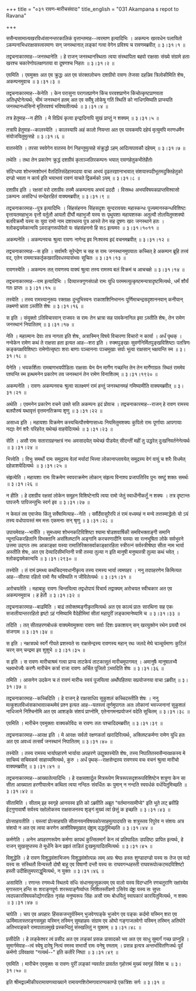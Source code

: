 +++
title = "०३१ रावण-मारीचसंवादः"
title_english = "031 Akampana s repot to Ravana"

+++


ससैन्यसामात्यखरविध्वंसानन्तरकालिकं वृत्तान्तमाह--त्वरमाण इत्यादिभिः ।
अकम्पनः खरवधेन पलायितो ऽकम्पनाभिधराक्षसस्त्वरमाणः सन् जनस्थानात् लङ्कां
गत्वा वेगेन प्रविश्य च रावणमब्रवीत्  ॥  ३।३१।१  ॥   

  

तद्वचनाकारमाह--जनस्थानेति । हे राजन् जनस्थानस्थिताः त्वया संस्थापिता
बहवो राक्षसाः संख्ये संग्रामे हताः खरश्च चकारेणोपलक्षणतया वा दूषणश्च
निहतः  ॥  ३।३१।२  ॥   

  

एवमिति । एवमुक्तः अत एव क्रुद्धः अत एव संरक्तलोचनः दशग्रीवो रावणः तेजसा
दहन्निव त्रिलोकीमिति शेषः, अकम्पनमुवाच  ॥  ३।३१।३  ॥   

  

तद्वचनाकारमाह--केनेति । केन परासुना परागतप्राणेन किंच परवशप्राणेन
किंचोत्कृष्टप्राणवता अतिधृष्टेनेत्यर्थः, भीमं जनस्थानं हतम् अत एव
सर्वेषु लोकेषु गतिं स्थितिं को नाधिगमिष्यति प्राप्स्यति जनस्थानध्वंसिनो
मृतिरवश्यं भविष्यतीत्यर्थः  ॥  ३।३१।४  ॥   

  

तत्र हेतुमाह--न हीति । मे विप्रियं कृत्वा इन्द्रादिनापि सुखं प्राप्तुं न
शक्यम्  ॥  ३।३१।५  ॥   

  

तत्रापि हेतुमाह--कालस्येति । कालस्यापि अहं कालो नियन्ता अत एव पावकमपि
दहेयं मृत्युमपि मरणधर्मेण संयोजयितुमुत्सहे  ॥  ३।३१।६  ॥   

  

वातस्येति । तरसा स्ववेगेन वातस्य वेगं निहन्तुमुत्सहे संक्रुद्धो ऽहम्
आदित्यपावकौ दहेयम्  ॥  ३।३१।७  ॥   

  

तथेति । तथा तेन प्रकारेण क्रुद्धं दशग्रीवं कृताञ्जलिरकम्पनः भयात्
रावणहेतुकभीतेर्हेतोः  

संदिग्धया शोभनमशोभनं वैतदितिसंदेहास्पदया वाचा अभयं दृढतरज्ञानाभावात्
संशयास्पदीभूतमदुक्तिहेतुको दण्डो भवता न कार्य इति भयाभावं रावणं याचते
द्विकर्मको ऽयम्  ॥  ३।३१।८  ॥   

  

दशग्रीव इति । रक्षसां वरो दशग्रीवः तस्मै अकम्पनाय अभयं प्रददौ ।
विस्रब्धः अभयविषयकप्राप्तविश्वासो ऽकम्पनः असंदिग्धं सन्देहरहितं
वाक्यमब्रवीत्  ॥  ३।३१।९  ॥   

  

तद्वचनाकारमाह--पुत्र इत्यादिभिः । सिंहसंहननः सिंहसदृशः सुन्दरावयवः
महास्कन्धः पूज्यमानस्कन्धविशिष्टः वृत्तायतमहाभुजः वृत्तौ वर्तुलौ आयतौ
दीर्घौ महाभुजौ यस्य सः पृथुयशाः महायशस्कः अतुल्यौ तोलयितुमशक्यो
बलविक्रमौ यस्य सः युवा रामो नाम दशरथस्य पुत्र आस्ते तेन सह दूषणः खरः
जनस्थाने हतः । श्लोकद्वयमेकान्वयि ऽवराङ्गरूपोपेतो यः संहसंहननो हि सःऽ
इत्यमरः  ॥  ३।३१।१०११  ॥   

  

अकम्पनेति । अकम्पनवचः श्रुत्वा रावणः नागेन्द्र इव निःश्वस्य इदं
वचनमब्रवीत्  ॥  ३।३१।१२  ॥   

  

तद्वचनाकारमाह--स इति । सर्वामरैः सुरेन्द्रेण च सह स रामः जनस्थानमुपयातः
कच्चित् हे अकम्पन ब्रूहि तत्त्वं वद, एतेन राममात्रकर्तृकखरादिवधस्यासंभवः
सूचितः  ॥  ३।३१।१३  ॥   

  

रावणस्येति । अकम्पनः तत् रावणस्य वाक्यं श्रुत्वा तस्य रामस्य बलं विक्रमं
च आचचक्षे  ॥  ३।३१।१४  ॥   

  

तद्वचनाकारमाह--राम इत्यादिभिः । दिव्यास्त्रगुणसंपन्नो रामः युधि
परममत्युत्कृष्टमन्यत्रादृष्टमित्यर्थः, धर्मं शौर्यं गतः प्राप्तः  ॥ 
३।३१।१५  ॥   

  

तस्येति । तस्य रामस्यानुरूपः रक्ताक्षः दुन्दुभिस्वनः राकाशशिनिभाननः
पूर्णिमाचन्द्रसदृशाननवान् कनीयान् लक्ष्मणो भ्राता ऽस्तीति शेषः  ॥ 
३।३१।१६  ॥   

  

स इति । संयुक्तो ऽतिविचारवान् राजवरः स रामः तेन भ्रात्रा सह पावकेनानिल
इवा ऽस्तीति शेषः, तेन रामेण जनस्थानं निपातितम्  ॥  ३।३१।१७  ॥   

  

नेति । महात्मानः देवाः तत्र नागता इति शेषः, अत्रास्मिन् विषये विचारणा
विचारो न कार्या । अर्धं पृथक् । नन्वेकेन रामेण कथं ते राक्षसा हता इत्यत
आह--शरा इति । रुक्मपुङ्खाः सुवर्णनिर्मितपुङ्खविशिष्टाः पतत्रिणः
कङ्कपक्षविशिष्टाः रामेणोत्सृष्टाः शराः बाणाः पञ्चाननाः पञ्चमुखाः सर्पाः
भूत्वा राक्षसान् भक्षयन्ति स्म  ॥  ३।३१।१८  ॥   

  

येनेति । भयकर्शिताः रामबाणभयपीडिताः राक्षसाः येन येन मार्गेण गच्छन्ति
तेन तेन मार्गेणाग्रतः स्थितं राममेव पश्यन्ति स्म इत्थमनेन प्रकारेण तव
जनस्थानं तेन रामेण विनाशितम्  ॥  ३।३१।१९२०  ॥   

  

अकम्पनेति । रावणः अकम्पनवचः श्रुत्वा सलक्ष्मणं रामं हन्तुं जनस्थानमहं
गमिष्यामीति वाक्यमब्रवीत्  ॥  ३।३१।२१  ॥   

  

अथेति । एवमनेन प्रकारेण वचने उक्ते सति अकम्पनः इदं प्रोवाच ।
तद्वचनाकारमाह--राजन् हे रावण रामस्य बलपौरुषं यथावृत्तं वृत्तमनतिक्रम्य
शृणु  ॥  ३।३१।२२  ॥   

  

असाध्य इति । महायशाः विक्रमेण कस्यचित्पौरुषेणासाध्यः नियमितुमशक्यः
कुपितो रामः पूर्णायाः आपगायाः नद्याः वेगं शरैः परिहरेत् यथेच्छं
वाहयेदित्यर्थः  ॥  ३।३१।२३  ॥   

  

सेति । असौ रामः सताराग्रहनक्षत्रं नभः अवसादयेत् यथेच्छं पीडयेत् सीदन्तीं
महीं तु उद्धरेत् दुःखनिवर्तनेनेत्यर्थः  ॥  ३।३१।२४  ॥   

  

भित्त्वेति । विभुः समर्थो रामः समुद्रस्य वेलां मर्यादां भित्त्वा
लोकानाप्लावयेत् समुद्रस्य वेगं वायुं च शरैः विधमेत् दहेन्नाशयेदित्यर्थः
 ॥  ३।३१।२५  ॥   

  

संहृत्येति । महायशाः रामः विक्रमेण स्वपराक्रमेण लोकान् संहृत्य विनाश्य
प्रजापतिरिव पुनः स्रष्टुं शक्तः समर्थः  ॥  ३।३१।२६  ॥   

  

न हीति । हे दशग्रीव रक्षसां लोकेन समूहन विशिष्टेनापि त्वया रामो जेतुं
स्वाधीनीकर्तुं न शक्यः । तत्र दृष्टान्तः पापजनैः पापिजन्तुभिः स्वर्ग इव
 ॥  ३।३१।२७  ॥   

  

न केवलं तव एवाजेयः किंतु सर्वेषामित्याह--नेति । सर्वैर्देवासुरैरपि तं
रामं वध्यमहं न मन्ये तत्तस्माद्धेतोः यो ऽयं तस्य वधोपायस्तं मम मत्तः
एकमनाः सन् श्रृणु  ॥  ३।३१।२८  ॥   

  

उपायमेवाह--भार्येति । सुमध्यमा शोभनकटिविशिष्टा श्यामा षोडशवार्षिकी
समविभक्ताङ्गी समानि न्यूनाधिकरहितानि विभक्तानि असंश्लिष्टानि अङ्गानि
करचरणादीनि यस्याः सा रत्नभूषिता लोके सर्वभुवने उत्तमा उद्गतः तमः
आकाङ्क्षा यस्या रामातिरिक्तसर्वाकाङ्क्षारहिता स्त्रीरत्नं
सर्वस्त्रीश्रेष्ठा सीता नाम भार्या अस्तीति शेषः, अत एव देव्यादिसीमन्तिनी
स्त्री तस्या तुल्या न इति मानुषी मनुष्यस्त्री तुल्या कथं भवेत् ।
श्लोकद्वयमेकान्वयि  ॥  ३।३१।२९३०  ॥   

  

तस्येति । तं रामं प्रमथ्य कथंचिदनवधानीकृत्य तस्य रामस्य भार्या त्वमपहर ।
ननु तदपहरणेन किमित्यत आह--सीतया रहितो रामो नैव भविष्यति न जीवितेत्यर्थः
 ॥  ३।३१।३१  ॥   

  

अरोचयतेति । महाबाहुः रावणः चिन्तयित्वा तद्वधोपायं विचार्य तद्वाक्यम्
अरोचयत स्वीचकार अत एव अकम्पनमुवाच । ह हेतौ  ॥  ३।३१।३२  ॥   

  

तद्वचनाकारमाह--बाढमिति । बाढं तवोक्तमङ्गीकृतमित्यर्थः अत एव काल्यं
प्रातः सारथिना सह एकः सजातीयान्तररहितो हृष्टो ऽहं गमिष्यामि वैदेहीमिमां
सीतां महापुरीं लङ्कामानेष्यामि च  ॥  ३।३१।३३  ॥   

  

तदिति । तत् सीताहरणबोधकं वाक्यमेवमुक्त्वा रावणः सर्वाः दिशः प्रकाशयन्
सन् खरयुक्तेन रथेन प्रययौ रामं संजगाम  ॥  ३।३१।३४  ॥   

  

स इति । नक्षत्रपथे स्वर्गे गीयते प्रशस्यते सः राक्षसेन्द्रस्य रावणस्य
महान् रथः जलदे मेघे चञ्चूर्यमाणः कुटिलं चरन् सन् चन्द्रमा इव शुशुभे  ॥ 
३।३१।३५  ॥   

  

स इति । स रावणः मारीचाश्रमं गत्वा प्राप्य ताटकेयं ताटकासुतं
मारीचमुपागमत् । अमानुषैः मानुषालभ्यै भक्ष्यभोज्यैः करणैः मारीचेन कर्त्रा
राजा रावणः अर्चित पूजितो ऽभवदिति शेषः  ॥  ३।३१।३६  ॥   

  

तमिति । आसनेन उदकेन च तं रावणं मारीचः स्वयं पूजयित्वा अर्थोपहितया
सप्रयोजनया वाचा ऽब्रवीत्  ॥  ३।३१।३७  ॥   

  

तद्वचनाकारमाह--कच्चिदिति । हे राजन् हे राक्षसाधिप सुकुशलं कच्चिदस्तीति
शेषः । ननु मत्कुशलविध्वंसकाभावात्कथमेवं प्रश्न इत्यत आह--यतस्त्वं
तूर्णमुपागतः अतः लोकानां भवज्जनानां सुकुशलं नाधिजाने निश्चिनोमि अत एव
आशङ्के संशयं प्राप्नोमि, एतेनागमनप्रयोजनं वदेति सूचितम्  ॥  ३।३१।३८  ॥   

  

एवमिति । मारीचेन एवमुक्ताः वाक्यकोविदः स रावणः ततः पश्चादिदमब्रवीत्  ॥ 
३।३१।३९  ॥   

  

तद्वचनाकारमाह--आरक्ष इति । मे आरक्षः सर्वतो रक्षणकर्ता खरादिरित्यर्थः,
अक्लिष्टकर्मणा रामेण युधि हतः अत एव अवध्यं तत्सर्वं जनस्थानं निपातितम्
 ॥  ३।३१।४०  ॥   

  

तस्येति । तस्य रामस्य भार्यापहारणे भार्याया अपहरणे उद्युक्तस्येति शेषः,
तस्य निपातितस्वसैन्यरक्षकस्य मे साचिव्यं सचिवकर्म साहाय्यमित्यर्थः, कुरु
। अर्धं पृथक्--राक्षसेन्द्रस्य रावणस्य वचः वचनं श्रुत्वा मारीचो
वाक्यमब्रवीत्  ॥  ३।३१।४१  ॥   

  

तद्वचनाकारमाह--आख्यातेत्यादिभिः । हे राक्षसशार्दूल मित्ररूपेण
मित्ररूपसदृशरूपविशिष्टेन शत्रुणा केन सा सीता आख्याता हरणीयात्वेन कथिता
त्वया नन्दितः संवर्धितः कः पुमान् न नन्दति स्ववर्धकं वर्धयितुमिच्छति  ॥ 
३।३१।४२  ॥   

  

सीतामिति । सीताम् इह स्वगृहे आनयस्व इति को ऽब्रवीति अब्रूत
"वर्तमानसामीप्ये" इति भूते लट् ब्रवीहि ईट्गुणावार्षौ सर्वस्य रक्षोलोकस्य
राक्षसजनस्य शृङ्गं मुख्यं त्वां छेत्तुं क इच्छति  ॥  ३।३१।४३  ॥   

  

प्रोत्साहयतीति । यस्त्वां प्रोत्साहयति सीतानयनविषयकोत्साहमुत्पादयति सः
शत्रुस्तव रिपुरेव न संशयः अत्र संशयो न अत एव त्वया करणेन आशीविषमुखात्
दंष्ट्राम् उद्धर्तुमिच्छति  ॥  ३।३१।४४  ॥   

  

कर्मणेति । अनेन अपहरणरूपेण कर्मणा कापथं कुत्सितमार्गं केन त्वं
प्रतिपादितः उपदिष्टः प्रापित इत्यर्थः, हे राजन् सुखसुप्तस्य ते मूर्धनि
केन प्रहृतं ताडितं दुःखमुत्पादितमित्यर्थः  ॥  ३।३१।४५  ॥   

  

विशुद्धेति । हे रावण विशुद्धवंशाभिजनः विशुद्धवंशोत्पन्नः त्वम् अग्रः
श्रेष्ठः हस्तः शुण्डादण्डो यस्य सः तेज एव मदो यस्य सः संस्थितौ विन्यस्तौ
दोषौ बाहू एव विषाणौ दन्तौ यस्य सः राघवगन्धहस्ती राघवरूपोत्कटमदविशिष्टो
हस्ती उदीक्षितुमपराद्धुमित्यर्थः, न युक्तः  ॥  ३।३१।४६  ॥   

  

असाविति । रणान्तः रणमध्ये स्थितये संधिः संधानमुत्सुकत्वम् एव वालो यस्य
विदग्धानि रणचतुराणि रक्षांस्येव मृगास्तान् हन्ति सः शराङ्गपूर्णः
शररूपाङ्गैर्व्याप्तः निशितस्तीक्ष्णो ऽसिरेव दंष्ट्रा यस्य सः सुप्तः
त्वदपकारविषयकोद्योगरहितः नृसंहः मनुष्यरूपः सिंहः असौ रामः बोधयितुं
स्वापकारं कारयितुमित्यर्थः, न शक्यः  ॥  ३।३१।४७  ॥   

  

चापेति । चाप एव अपहारः हिंसकजन्तुर्यस्मिन् भुजवेगपङ्के भुजवेग एव पङ्कः
कर्दमो यस्मिन् शरा एव ऊर्मिमालास्तरङ्गसमूहा यस्मिन् तस्मिन् सुमहाहवः
संग्राम एव ओघो गङ्गाजलवेगो यस्मिन् तस्मिन् अतिघोरे अतिभयङ्करे
रामपातालमुखे प्रस्कन्दितुं संस्खलितुं न युक्तम्  ॥  ३।३१।४८  ॥   

  

प्रसीदेति । हे लङ्केश्वर त्वं प्रसीद अत एव लङ्कां प्रसन्नः प्रासादको भव
अत एव साधु सुमार्गं गच्छ प्राप्नुहि । सुमार्गमेवाह--त्वं स्वेषु दारेषु
नित्यं रमस्व सभार्यो रामः वनेषु रमताम् । प्रसन्न इत्यत्र
अन्तर्भावितणिजर्थः पूर्वं कर्मणो ऽविवक्षया "गत्यर्थ--" इति कर्तरि निष्ठा
 ॥  ३।३१।४९  ॥   

  

एवमिति । मारीचेन एवमुक्तः स रावणः पुरीं लङ्कां न्यवर्तत प्रावर्तत
गृहोत्तमं मुख्यं स्वगृहं विवेश च  ॥  ३।३१।५०  ॥   

  

इति श्रीमद्वाल्मीकीयरामायणव्याख्याने रामायणशिरोमणावारण्यकाण्डे एकत्रिंशः
सर्गः  ॥  ३।३१  ॥   

  


